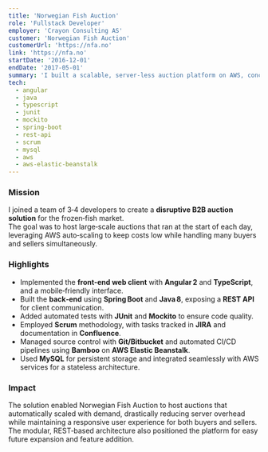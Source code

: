 ```yaml
---
title: 'Norwegian Fish Auction'
role: 'Fullstack Developer'
employer: 'Crayon Consulting AS'
customer: 'Norwegian Fish Auction'
customerUrl: 'https://nfa.no'
link: 'https://nfa.no'
startDate: '2016-12-01'
endDate: '2017-05-01'
summary: 'I built a scalable, server‑less auction platform on AWS, concentrating on the front‑end with Angular2/TypeScript and the back‑end with Spring Boot/Java 8 to support high‑volume B2B fish trading.'
tech:
  - angular
  - java
  - typescript
  - junit
  - mockito
  - spring-boot
  - rest-api
  - scrum
  - mysql
  - aws
  - aws-elastic-beanstalk
---
```


### Mission

I joined a team of 3‑4 developers to create a **disruptive B2B auction solution** for the frozen‑fish market.  
The goal was to host large‑scale auctions that ran at the start of each day, leveraging AWS auto‑scaling to keep costs low while handling many buyers and sellers simultaneously.

### Highlights

- Implemented the **front‑end web client** with **Angular 2** and **TypeScript**, and a mobile‑friendly interface.
- Built the **back‑end** using **Spring Boot** and **Java 8**, exposing a **REST API** for client communication.
- Added automated tests with **JUnit** and **Mockito** to ensure code quality.
- Employed **Scrum** methodology, with tasks tracked in **JIRA** and documentation in **Confluence**.
- Managed source control with **Git/Bitbucket** and automated CI/CD pipelines using **Bamboo** on **AWS Elastic Beanstalk**.
- Used **MySQL** for persistent storage and integrated seamlessly with AWS services for a stateless architecture.

### Impact

The solution enabled Norwegian Fish Auction to host auctions that automatically scaled with demand, drastically reducing server overhead while maintaining a responsive user experience for both buyers and sellers. The modular, REST‑based architecture also positioned the platform for easy future expansion and feature addition.
